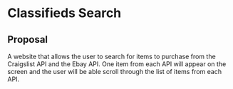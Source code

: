 # Classifieds Search

## Proposal
A website that allows the user to search for items to purchase from the Craigslist API and the Ebay API. One item from each API will appear on the screen and the user will be able scroll through the list of items from each API.
